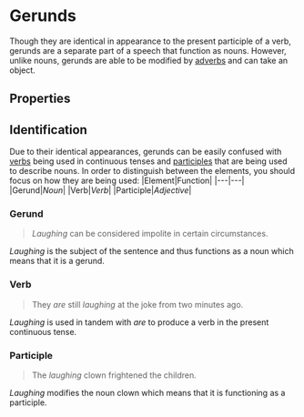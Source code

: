 # Gerunds
<!-- +elementInfo -->
<!-- !gerund -->
Though they are identical in appearance to the present participle of a verb, gerunds are a separate part of a speech that function as nouns. However, unlike nouns, gerunds are able to be modified by [adverbs](adverb) and can take an object.
<!-- !gerund -->

## Properties
<!-- +propertySummary -->

## Identification
Due to their identical appearances, gerunds can be easily confused with [verbs](verb) being used in continuous tenses and [participles](participle) that are being used to describe nouns. In order to distinguish between the elements, you should focus on how they are being used:
|Element|Function|
|---|---|
|Gerund|*Noun*|
|Verb|*Verb*|
|Participle|*Adjective*|

### Gerund
<!-- *gerund.identification_gerund -->
> *Laughing* can be considered impolite in certain circumstances.
<!-- .caption -->
*Laughing* is the subject of the sentence and thus functions as a noun which means that it is a gerund.

### Verb
<!-- *gerund.identification_verb -->
> They *are* still *laughing* at the joke from two minutes ago.
<!-- .caption -->
*Laughing* is used in tandem with *are* to produce a verb in the present continuous tense.

### Participle
<!-- *gerund.identification_participle -->
> The *laughing* clown frightened the children.
<!-- .caption -->
*Laughing* modifies the noun clown which means that it is functioning as a participle.